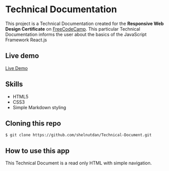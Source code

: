 # Technical Documentation
This project is a Technical Documentation created for the **Responsive Web Design Certificate** on [FreeCodeCamp](https://learn.freecodecamp.org/). This particular Technical Documentation  informs the user about the basics of the JavaScript Framework React.js

## Live demo
[Live Demo](http://idiotic-bread.surge.sh/)
## Skills
- HTML5
- CSS3
- Simple Markdown styling

## Cloning this repo
```
$ git clone https://github.com/shelnutdan/Technical-Document.git
```

## How to use this app
This Technical Document is a read only HTML with simple navigation.
